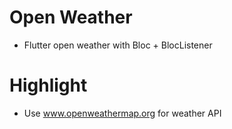 # Open Weather

- Flutter open weather with Bloc + BlocListener

# Highlight

- Use www.openweathermap.org for weather API
